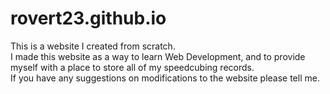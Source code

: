 # rovert23.github.io  
This is a website I created from scratch.  
I made this website as a way to learn Web Development, and to provide myself with a place to store all of my speedcubing records.  
If you have any suggestions on modifications to the website please tell me.  

